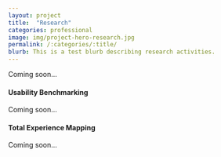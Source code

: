```yaml
---
layout: project
title:  "Research"
categories: professional
image: img/project-hero-research.jpg
permalink: /:categories/:title/
blurb: This is a test blurb describing research activities.
---
```

Coming soon...

#### Usability Benchmarking

Coming soon...

#### Total Experience Mapping

Coming soon...
